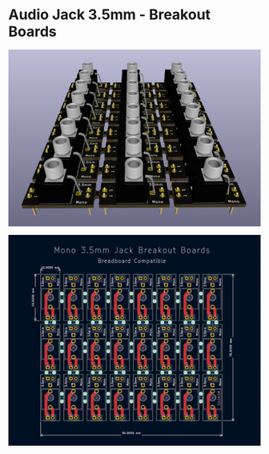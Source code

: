 # Audio Jack 3.5mm - Breakout Boards

![3d Render](https://github.com/theWickedWebDev/Modular-Synth/blob/main/Breakout-AudioJack/AudioJack-Breakout-3dRender.png?raw=true)

![Gerber](https://github.com/theWickedWebDev/Modular-Synth/blob/main/Breakout-AudioJack/AudioJack-Breakout-GerberView.png?raw=true)
